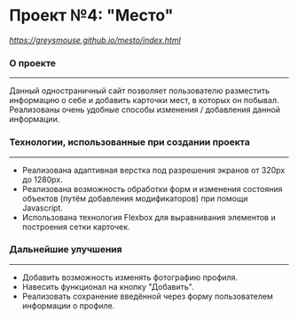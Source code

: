 # Проект №4: __"Место"__
_https://greysmouse.github.io/mesto/index.html_


### О проекте
------
Данный одностраничный сайт позволяет пользователю разместить информацию о себе и добавить карточки мест, в которых он побывал. Реализованы очень удобные способы изменения / добавления данной информации.

### Технологии, использованные при создании проекта
------
* Реализована адаптивная верстка под разрешения экранов от 320px до 1280px. 
* Реализована возможность обработки форм и изменения состояния объектов (путём добавления модификаторов) при помощи Javascript.
* Использована технология Flexbox для выравнивания элементов и построения сетки карточек.

### Дальнейшие улучшения
------
* Добавить возможность изменять фотографию профиля.
* Навесить функционал на кнопку "Добавить".
* Реализовать сохранение введённой через форму пользователем информации о профиле.